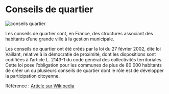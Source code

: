 <!--

---
title: Conseils quartier
description: Les conseils de quartier sont, en France, des structures associant des habitants d’une grande ville à la gestion municipale.
image_url: https://github.com/multibao/contributions/blob/master/media/conseil_quartier.jpg?raw=true
---

-->

# Conseils de quartier

![conseils quartier](http://www.territoires-hautement-citoyens.fr/wp-content/uploads/2015/02/Conseil-29.jpg)

Les conseils de quartier sont, en France, des structures associant des habitants d’une grande ville à la gestion municipale.

Les conseils de quartier ont été créés par la loi du 27 février 2002, dite loi Vaillant, relative à la démocratie de proximité, dont les dispositions sont codifiées à l’article L. 2143-1 du code général des collectivités territoriales. Cette loi pose l’obligation pour les communes de plus de 80 000 habitants de créer un ou plusieurs conseils de quartier dont le rôle est de développer la participation citoyenne.

Référence : [Article sur Wikipedia](http://fr.wikipedia.org/wiki/Conseil_de_quartier)
